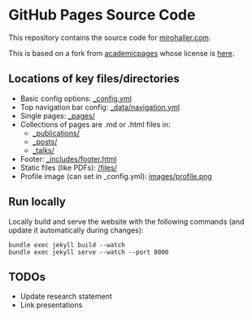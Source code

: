 # GitHub Pages Source Code

This repository contains the source code for [mirohaller.com](https://www.mirohaller.com).

This is based on a fork from [academicpages](https://github.com/academicpages/academicpages.github.io) whose license is [here](./LICENSE).

## Locations of key files/directories

- Basic config options: [\_config.yml](_config.yml)
- Top navigation bar config: [\_data/navigation.yml](_data/navigation.yml)
- Single pages: [\_pages/](_pages)
- Collections of pages are .md or .html files in:
  - [\_publications/](_publications)
  - [\_posts/](_posts)
  - [\_talks/](_talks)
- Footer: [\_includes/footer.html](_includes/footer.html)
- Static files (like PDFs): [/files/](files/)
- Profile image (can set in \_config.yml): [images/profile.png](images/profile.png)

## Run locally

Locally build and serve the website with the following commands (and update it automatically during changes):
```
bundle exec jekyll build --watch
bundle exec jekyll serve --watch --port 8000
````

## TODOs

- Update research statement
- Link presentations
